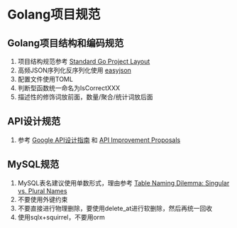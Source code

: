 # Golang项目规范

## Golang项目结构和编码规范

1. 项目结构规范参考 [Standard Go Project Layout](https://github.com/golang-standards/project-layout)
2. 高频JSON序列化反序列化使用 [easyjson](https://github.com/mailru/easyjson)
3. 配置文件使用TOML
3. 判断型函数统一命名为IsCorrectXXX
4. 描述性的修饰词放前面，数量/聚合/统计词放后面

## API设计规范

1. 参考 [Google API设计指南](https://cloud.google.com/apis/design?hl=zh-cn) 和 [API Improvement Proposals ](https://aip.bybutter.com/general)

## MySQL规范

1. MySQL表名建议使用单数形式，理由参考 [Table Naming Dilemma: Singular vs. Plural Names](https://stackoverflow.com/questions/338156/table-naming-dilemma-singular-vs-plural-names)
1. 不要使用外键约束
2. 不要直接进行物理删除，要使用delete_at进行软删除，然后再统一回收
3. 使用sqlx+squirrel，不要用orm

